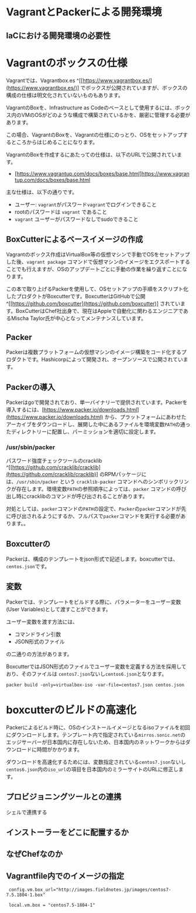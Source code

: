 # VagrantとPackerによる開発環境

## IaCにおける開発環境の必要性

# Vagrantのボックスの仕様

Vagrantでは、Vagrantbox.es ^[[https://www.vagrantbox.es/](https://www.vagrantbox.es/)] でボックスが公開されていますが、ボックスの構成の仕様は明文化されていないものもあります。

VagrantのBoxを、Infrastructure as Codeのベースとして使用するには、ボックス内のVMのOSがどのような構成で構築されているかを、厳密に管理する必要があります。

この場合、VagrantのBoxを、Vagrantの仕様にのっとり、OSをセットアップするところからはじめることになります。

VagrantのBoxを作成するにあたっての仕様は、以下のURLで公開されています。

- [https://www.vagrantup.com/docs/boxes/base.html]https://www.vagrantup.com/docs/boxes/base.html

主な仕様は、以下の通りです。

- ユーザー: `vagrant`がパスワード`vagrant`でログインできること
- rootのパスワードは `vagrant` であること
- `vagrant` ユーザーがパスワードなしでsudoできること

## BoxCutterによるベースイメージの作成

Vagrantのボックス作成はVirtualBox等の仮想マシンで手動でOSをセットアップした後、`vagrant package` コマンドで仮想マシンのイメージをエクスポートすることでも行えますが、OSのアップデートごとに手動の作業を繰り返すことになります。

この本で取り上げるPackerを使用して、OSセットアップの手順をスクリプト化したプロダクトがBoxcutterです。BoxcutterはGitHubで公開 ^[[https://github.com/boxcutter](https://github.com/boxcutter)] されています。BoxCutterはChef社出身で、現在はAppleで自動化に関わるエンジニアであるMischa Taylor氏が中心となってメンテナンスしています。

## Packer

Packerは複数プラットフォームの仮想マシンのイメージ構築をコード化するプロダクトです。Hashicorpによって開発され、オープンソースで公開されています。

## Packerの導入

Packerはgoで開発されており、単一バイナリーで提供されています。Packerを導入するには、[https://www.packer.io/downloads.html](https://www.packer.io/downloads.html) から、プラットフォームにあわせたアーカイブをダウンロードし、展開した中にあるファイルを環境変数`PATH`の通ったディレクトリーに配置し、パーミッションを適切に設定します。

### /usr/sbin/packer

パスワード強度チェックツールのcracklib ^[[https://github.com/cracklib/cracklib](https://github.com/cracklib/cracklib)] のRPMパッケージには、`/usr/sbin/packer` という `cracklib-packer` コマンドへのシンボリックリンクが存在します。環境変数`PATH`の参照順序によっては、`packer` コマンドの呼び出し時にcracklibのコマンドが呼び出されることがあります。

対処としては、`packer`コマンドの`PATH`の設定で、`Packer`の`packer`コマンドが先に呼び出されるようにするか、フルパスで`packer`コマンドを実行する必要があります。。

## Boxcutterの

Packerは、構成のテンプレートをjson形式で記述します。boxcutterでは、`centos.json`です。

## 変数

Packerでは、テンプレートをビルドする際に、パラメーターをユーザー変数(User Variables)として渡すことができます。

ユーザー変数を渡す方法には、

- コマンドライン引数
- JSON形式のファイル

の二通りの方法があります。

BoxcutterではJSON形式のファイルでユーザー変数を定義する方法を採用しており、そのファイルは `centos7.json`ないし`centos6.json`となります。

```
packer build -only=virtualbox-iso -var-file=centos7.json centos.json
```

# boxcutterのビルドの高速化

Packerによるビルド時に、OSのインストールイメージとなるisoファイルを初回にダウンロードします。テンプレート内で指定されている`mirros.sonic.net`のエッジサーバーが日本国内に存在しないため、日本国内のネットワークからはダウンロードに時間がかかります。

ダウンロードを高速化するためには、変数指定されている`centos7.json`ないし`centos6.json`内の`iso_url`の項目を日本国内のミラーサイトのURLに修正します。


## プロビジョニングツールとの連携

シェルで連携する

## インストーラーをどこに配置するか


## なぜChefなのか

## Vagrantfile内でのイメージの指定

```
 config.vm.box_url="http://images.fieldnotes.jp/images/centos7-7.5.1804-1.box"
```

```
 local.vm.box = "centos7.5-1804-1"
```

